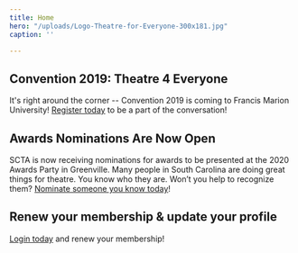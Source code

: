 ```yaml
---
title: Home
hero: "/uploads/Logo-Theatre-for-Everyone-300x181.jpg"
caption: ''

---
```

## Convention 2019: Theatre 4 Everyone

It's right around the corner -- Convention 2019 is coming to Francis Marion University! [Register today](/convention/) to be a part of the conversation!

## Awards Nominations Are Now Open

SCTA is now receiving nominations for awards to be presented at the 2020 Awards Party in Greenville. Many people in South Carolina are doing great things for theatre. You know who they are. Won’t you help to recognize them? [Nominate someone you know today](/events/awards/)!

## Renew your membership & update your profile

[Login today](/members/login/) and renew your membership!